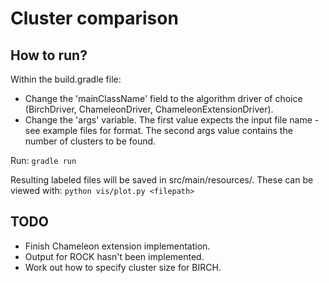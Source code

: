 Cluster comparison
==================

How to run?
-----------
Within the build.gradle file:
  - Change the 'mainClassName' field to the algorithm driver of choice (BirchDriver, ChameleonDriver, ChameleonExtensionDriver).
  - Change the 'args' variable. The first value expects the input file name - see example files for format. The second args value contains the number of clusters to be found.

Run:
``gradle run``

Resulting labeled files will be saved in src/main/resources/. These can be viewed with:
``python vis/plot.py <filepath>``


TODO
----
- Finish Chameleon extension implementation.
- Output for ROCK hasn't been implemented.
- Work out how to specify cluster size for BIRCH.
